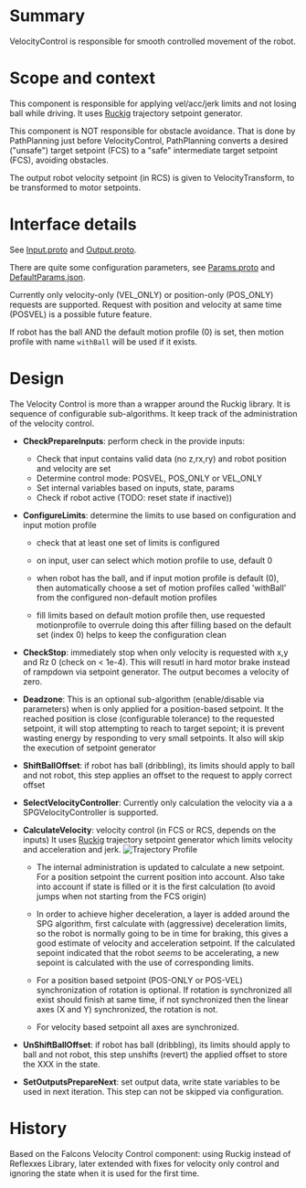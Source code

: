 # Summary

VelocityControl is responsible for smooth controlled movement of the robot.


# Scope and context

This component is responsible for applying vel/acc/jerk limits and not losing ball while driving. It uses [Ruckig](../../../libraries/ruckig/ruckig/README.md) trajectory setpoint generator.

This component is NOT responsible for obstacle avoidance. That is done by PathPlanning just before VelocityControl, PathPlanning converts a desired ("unsafe") target setpoint (FCS) to a "safe" intermediate target setpoint (FCS), avoiding obstacles.

The output robot velocity setpoint (in RCS) is given to VelocityTransform, to be transformed to motor setpoints.

# Interface details

See [Input.proto](interface/Input.proto) and [Output.proto](interface/Output.proto).

There are quite some configuration parameters, see [Params.proto](interface/Params.proto) and [DefaultParams.json](interface/DefaultParams.json).

Currently only velocity-only (VEL_ONLY) or position-only (POS_ONLY) requests are supported. Request with position and velocity at same time (POSVEL) is a possible future feature.

If robot has the  ball AND the default motion profile (0) is set, then motion profile with name `withBall` will be used if it exists.

# Design

The Velocity Control is more than a wrapper around the Ruckig library. It is sequence of configurable sub-algorithms. It keep track of the administration of the velocity control.

* **CheckPrepareInputs**: perform check in the provide inputs:
    * Check that input contains valid data (no z,rx,ry) and robot position and velocity are set
    * Determine control mode: POSVEL, POS_ONLY or VEL_ONLY
    * Set internal variables based on inputs, state, params
    * Check if robot active (TODO: reset state if inactive))


* **ConfigureLimits**: determine the limits to use based on configuration and input motion profile
    * check that at least one set of limits is configured
    * on input, user can select which motion profile to use, default 0

    * when robot has the ball, and if input motion profile is default (0), then automatically choose a set of motion profiles called 'withBall' from the configured non-default motion profiles
    * fill limits based on default motion profile then, use requested motionprofile to overrule doing this after filling based on the default set (index 0) helps to keep the configuration clean

* **CheckStop**: immediately stop when only velocity is requested with x,y and Rz 0 (check on < 1e-4). This will resutl in hard motor brake instead of rampdown via setpoint generator. The output becomes a velocity of zero.

* **Deadzone**: This is an optional sub-algorithm (enable/disable via parameters) when is only applied for a position-based setpoint. It the reached position is close (configurable tolerance) to the requested setpoint, it will stop attempting to reach to target sepoint; it is prevent wasting energy by responding to very small setpoints. It also will skip the execution of setpoint generator

* **ShiftBallOffset**: if robot has ball (dribbling), its limits should apply to ball and not robot, this step applies an offset to the request to apply correct offset


* **SelectVelocityController**: Currently only calculation the velocity via a a SPGVelocityController is supported.
* **CalculateVelocity**: velocity control (in FCS or RCS, depends on the inputs) It uses [Ruckig](../../../libraries/ruckig/ruckig/README.md) trajectory setpoint generator which limits velocity and acceleration and jerk.
![Trajectory Profile](https://github.com/pantor/ruckig/raw/main/doc/example_profile.png?raw=true)
    * The internal administration is updated to calculate a new setpoint. For a position setpoint the current position into account. Also take into account if state is filled or it is the first calculation (to avoid jumps when not starting from the FCS origin)

    * In order to achieve higher deceleration, a layer is added around the SPG algorithm, first calculate with (aggressive) deceleration limits, so the robot is normally going to be in time for braking, this gives a good estimate of velocity and acceleration setpoint.  If the calculated sepoint indicated that the robot _seems_ to be accelerating, a new sepoint is calculated with the use of corresponding limits.

    * For a position based setpoint (POS-ONLY or POS-VEL) synchronization of rotation is optional. If rotation is synchronized all exist should finish at same time, if not synchronized then the linear axes (X and Y) synchronized, the  rotation is not.
    * For velocity based setpoint all axes are synchronized.

* **UnShiftBallOffset**: if robot has ball (dribbling), its limits should apply to ball and not robot, this step unshifts (revert) the applied offset to store the XXX in the state.

* **SetOutputsPrepareNext**: set output data, write state variables to be used in next iteration. This step can not be skipped via configuration.


# History

Based on the Falcons Velocity Control component: using Ruckig instead of Reflexxes Library, later extended with fixes for velocity only control and ignoring the state when it is used for the first time.
